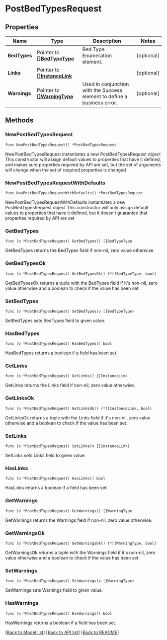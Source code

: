 # PostBedTypesRequest

## Properties

Name | Type | Description | Notes
------------ | ------------- | ------------- | -------------
**BedTypes** | Pointer to [**[]BedTypeType**](BedTypeType.md) | Bed Type Enumeration element. | [optional] 
**Links** | Pointer to [**[]InstanceLink**](InstanceLink.md) |  | [optional] 
**Warnings** | Pointer to [**[]WarningType**](WarningType.md) | Used in conjunction with the Success element to define a business error. | [optional] 

## Methods

### NewPostBedTypesRequest

`func NewPostBedTypesRequest() *PostBedTypesRequest`

NewPostBedTypesRequest instantiates a new PostBedTypesRequest object
This constructor will assign default values to properties that have it defined,
and makes sure properties required by API are set, but the set of arguments
will change when the set of required properties is changed

### NewPostBedTypesRequestWithDefaults

`func NewPostBedTypesRequestWithDefaults() *PostBedTypesRequest`

NewPostBedTypesRequestWithDefaults instantiates a new PostBedTypesRequest object
This constructor will only assign default values to properties that have it defined,
but it doesn't guarantee that properties required by API are set

### GetBedTypes

`func (o *PostBedTypesRequest) GetBedTypes() []BedTypeType`

GetBedTypes returns the BedTypes field if non-nil, zero value otherwise.

### GetBedTypesOk

`func (o *PostBedTypesRequest) GetBedTypesOk() (*[]BedTypeType, bool)`

GetBedTypesOk returns a tuple with the BedTypes field if it's non-nil, zero value otherwise
and a boolean to check if the value has been set.

### SetBedTypes

`func (o *PostBedTypesRequest) SetBedTypes(v []BedTypeType)`

SetBedTypes sets BedTypes field to given value.

### HasBedTypes

`func (o *PostBedTypesRequest) HasBedTypes() bool`

HasBedTypes returns a boolean if a field has been set.

### GetLinks

`func (o *PostBedTypesRequest) GetLinks() []InstanceLink`

GetLinks returns the Links field if non-nil, zero value otherwise.

### GetLinksOk

`func (o *PostBedTypesRequest) GetLinksOk() (*[]InstanceLink, bool)`

GetLinksOk returns a tuple with the Links field if it's non-nil, zero value otherwise
and a boolean to check if the value has been set.

### SetLinks

`func (o *PostBedTypesRequest) SetLinks(v []InstanceLink)`

SetLinks sets Links field to given value.

### HasLinks

`func (o *PostBedTypesRequest) HasLinks() bool`

HasLinks returns a boolean if a field has been set.

### GetWarnings

`func (o *PostBedTypesRequest) GetWarnings() []WarningType`

GetWarnings returns the Warnings field if non-nil, zero value otherwise.

### GetWarningsOk

`func (o *PostBedTypesRequest) GetWarningsOk() (*[]WarningType, bool)`

GetWarningsOk returns a tuple with the Warnings field if it's non-nil, zero value otherwise
and a boolean to check if the value has been set.

### SetWarnings

`func (o *PostBedTypesRequest) SetWarnings(v []WarningType)`

SetWarnings sets Warnings field to given value.

### HasWarnings

`func (o *PostBedTypesRequest) HasWarnings() bool`

HasWarnings returns a boolean if a field has been set.


[[Back to Model list]](../README.md#documentation-for-models) [[Back to API list]](../README.md#documentation-for-api-endpoints) [[Back to README]](../README.md)



